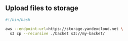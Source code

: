 ## Upload files to storage

```bash
#!/bin/bash

aws --endpoint-url=https://storage.yandexcloud.net \
  s3 cp --recursive ./backet s3://my-backet/
```
